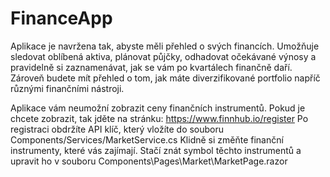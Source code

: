 ﻿# FinanceApp
Aplikace je navržena tak, abyste měli přehled o svých financích. Umožňuje sledovat oblíbená aktiva, plánovat půjčky, odhadovat očekávané výnosy a pravidelně si zaznamenávat, jak se vám po kvartálech finančně daří. Zároveň budete mít přehled o tom, jak máte diverzifikované portfolio napříč různými finančními nástroji.
 
Aplikace vám neumožní zobrazit ceny finančních instrumentů. Pokud je chcete zobrazit, tak jděte na stránku: https://www.finnhub.io/register 
Po registraci obdržíte API klíč, který vložíte do souboru Components/Services/MarketService.cs
Klidně si změňte finanční instrumenty, které vás zajímají. Stačí znát symbol těchto instrumentů a upravit ho v souboru Components\Pages\Market\MarketPage.razor
